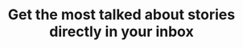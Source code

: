 ---
title: "Get the most talked about stories directly in your inbox"
subtext: "Every week we share the most relevant news in tech, culture and entertainment. Join our community of over 9,000 readers."
formPlaceholder: "Enter your email"
formButtonText: "Subscribe"
formAction: "#"
formFooterText: "Your privacy is very important to us. We promise not to send you spam, or share your details with third-parties, ne'er do wells, rouges or knaves."
---